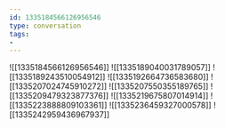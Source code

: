 ```yaml
---
id: 1335184566126956546
type: conversation
tags:
- 
---
```

![[1335184566126956546]]
![[1335189040031789057]]
![[1335189243510054912]]
![[1335192664736583680]]
![[1335207024745910272]]
![[1335207550355189765]]
![[1335209479323877376]]
![[1335219675807014914]]
![[1335223888809103361]]
![[1335236459327000578]]
![[1335242959436967937]]

